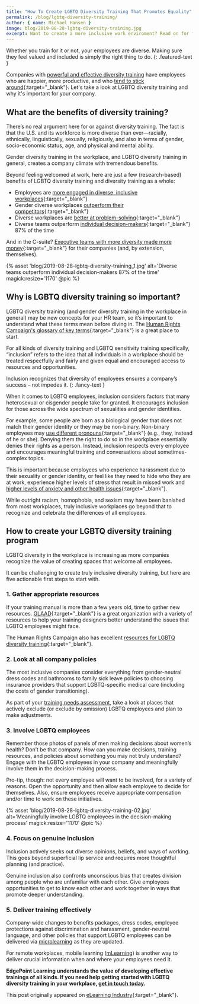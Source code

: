 ```yaml
---
title: "How To Create LGBTQ Diversity Training That Promotes Equality"
permalink: /blog/lgbtq-diversity-training/
author: { name: Michael Hansen }
image: blog/2019-08-28-lgbtq-diversity-training.jpg
excerpt: Want to create a more inclusive work enviroment? Read on for five actionable steps to start with when creating your LGBTQ diversity training initiatives.
---
```


Whether you train for it or not, your employees are diverse. Making sure they feel valued and included is simply the right thing to do.
{: .featured-text }

Companies with [powerful and effective diversity training](/blog/types-of-diversity-training/) have employees who are happier, more productive, and who [tend to stick around](https://www.kaporcenter.org/wp-content/uploads/2017/08/TechLeavers2017.pdf){:target="_blank"}. Let's take a look at LGBTQ diversity training and why it's important for your company.

## What are the benefits of diversity training? 

There’s no real argument here for or against diversity training. The fact is that the U.S. and its workforce is more diverse than ever—racially, ethnically, linguistically, sexually, religiously, and also in terms of gender, socio-economic status, age, and physical and mental ability. 

Gender diversity training in the workplace, and LGBTQ diversity training in general, creates a company climate with tremendous benefits. 

Beyond feeling welcomed at work, here are just a few (research-based) benefits of LGBTQ diversity training and diversity training as a whole:

* Employees are [more engaged in diverse, inclusive workplaces](https://www2.deloitte.com/content/dam/Deloitte/au/Documents/human-capital/deloitte-au-hc-diversity-inclusion-soup-0513.pdf){:target="_blank"}
* Gender diverse workplaces [outperform their competitors](https://www.mckinsey.com/business-functions/organization/our-insights/why-diversity-matters){:target="_blank"}
* Diverse workplaces are [better at problem-solving](https://hbr.org/2017/03/teams-solve-problems-faster-when-theyre-more-cognitively-diverse){:target="_blank"}
* Diverse teams outperform [individual decision-makers](https://www.peoplemanagement.co.uk/experts/research/diversity-drives-better-decisions){:target="_blank"} 87% of the time 

And in the C-suite? [Executive teams with more diversity made more money](https://www.mckinsey.com/business-functions/organization/our-insights/is-there-a-payoff-from-top-team-diversity){:target="_blank"} for their companies (and, by extension, themselves).  

{% asset 'blog/2019-08-28-lgbtq-diversity-training_1.jpg'
  alt='Diverse teams outperform individual decision-makers 87% of the time'
  magick:resize='1170' @pic %}

## Why is LGBTQ diversity training so important? 

LGBTQ diversity training (and gender diversity training in the workplace in general) may be new concepts for your HR team, so it’s important to understand what these terms mean before diving in. The [Human Rights Campaign's glossary of key terms](https://www.hrc.org/resources/glossary-of-terms){:target="_blank"} is a great place to start. 

For all kinds of diversity training and LGBTQ sensitivity training specifically, “inclusion” refers to the idea that all individuals in a workplace should be treated respectfully and fairly and given equal and encouraged access to resources and opportunities. 

Inclusion recognizes that diversity of employees ensures a company’s success – not impedes it.
{: .fancy-text }

When it comes to LGBTQ employees, inclusion considers factors that many heterosexual or cisgender people take for granted. It encourages inclusion for those across the wide spectrum of sexualities and gender identities. 

For example, some people are born as a biological gender that does not match their gender identity or they may be non-binary. Non-binary employees may [use different pronouns](https://www.theguardian.com/commentisfree/2018/jun/04/gender-neutral-pronouns-they-he-she-why-deny){:target="_blank"} (e.g., they, instead of he or she). Denying them the right to do so in the workplace essentially denies their rights as a person. Instead, inclusion respects every employee and encourages meaningful training and conversations about sometimes-complex topics.

This is important because employees who experience harassment due to their sexuality or gender identity, or feel like they need to hide who they are at work, experience higher levels of stress that result in missed work and [higher levels of anxiety and other health issues](http://williamsinstitute.law.ucla.edu/wp-content/uploads/Business-Impact-LGBT-Policies-Full-Report-May-2013.pdf){:target="_blank"}. 

While outright racism, homophobia, and sexism may have been banished from most workplaces, truly inclusive workplaces go beyond that to recognize and celebrate the differences of all employees. 

## How to create your LGBTQ diversity training program 

LGBTQ diversity in the workplace is increasing as more companies recognize the value of creating spaces that welcome all employees.

It can be challenging to create truly inclusive diversity training, but here are five actionable first steps to start with. 

### 1. Gather appropriate resources

If your training manual is more than a few years old, time to gather new resources. [GLAAD](https://www.glaad.org/resources){:target="_blank"} is a great organization with a variety of resources to help your training designers better understand the issues that LGBTQ employees might face. 

The Human Rights Campaign also has excellent [resources for LGBTQ diversity training](https://www.hrc.org/resources/diversity-training-on-sexual-orientation-and-gender-identity-issues){:target="_blank"}.

### 2. Look at all company policies

The most inclusive companies consider everything from gender-neutral dress codes and bathrooms to family sick leave policies to choosing insurance providers that support LGBTQ-specific medical care (including the costs of gender transitioning). 

As part of your [training needs assessment](/blog/training-needs-analysis/), take a look at places that actively exclude (or exclude by omission) LGBTQ employees and plan to make adjustments. 

### 3. Involve LGBTQ employees

Remember those photos of panels of men making decisions about women’s health? Don’t be that company. How can you make decisions, training resources, and policies about something you may not truly understand? Engage with the LGBTQ employees in your company and meaningfully involve them in the decision-making process.

Pro-tip, though: not every employee will want to be involved, for a variety of reasons. Open the opportunity and then allow each employee to decide for themselves. Also, ensure employees receive appropriate compensation and/or time to work on these initiatives. 

{% asset 'blog/2019-08-28-lgbtq-diversity-training-02.jpg'
  alt='Meaningfully involve LGBTQ employees in the decision-making process'
  magick:resize='1170' @pic %}

### 4. Focus on genuine inclusion

Inclusion actively seeks out diverse opinions, beliefs, and ways of working. This goes beyond superficial lip service and requires more thoughtful planning (and practice). 

Genuine inclusion also confronts unconscious bias that creates division among people who are unfamiliar with each other. Give employees opportunities to get to know each other and work together in ways that promote deeper understanding.

### 5. Deliver training effectively

Company-wide changes to benefits packages, dress codes, employee protections against discrimination and harassment, gender-neutral language, and other policies that support LGBTQ employees can be delivered via [microlearning](/blog/microlearning/) as they are updated. 

For remote workplaces, mobile learning ([mLearning](/blog/what-is-mlearning/)) is another way to deliver crucial information when and where your employees need it.

<strong>EdgePoint Learning understands the value of developing effective trainings of all kinds. If you need help getting started with LGBTQ diversity training in your workplace, [get in touch today](/contact/).</strong>

This post originally appeared on [eLearning Industry](https://elearningindustry.com/lgbtq-diversity-training-promotes-inclusion-equality-workplace){:target="_blank"}.
